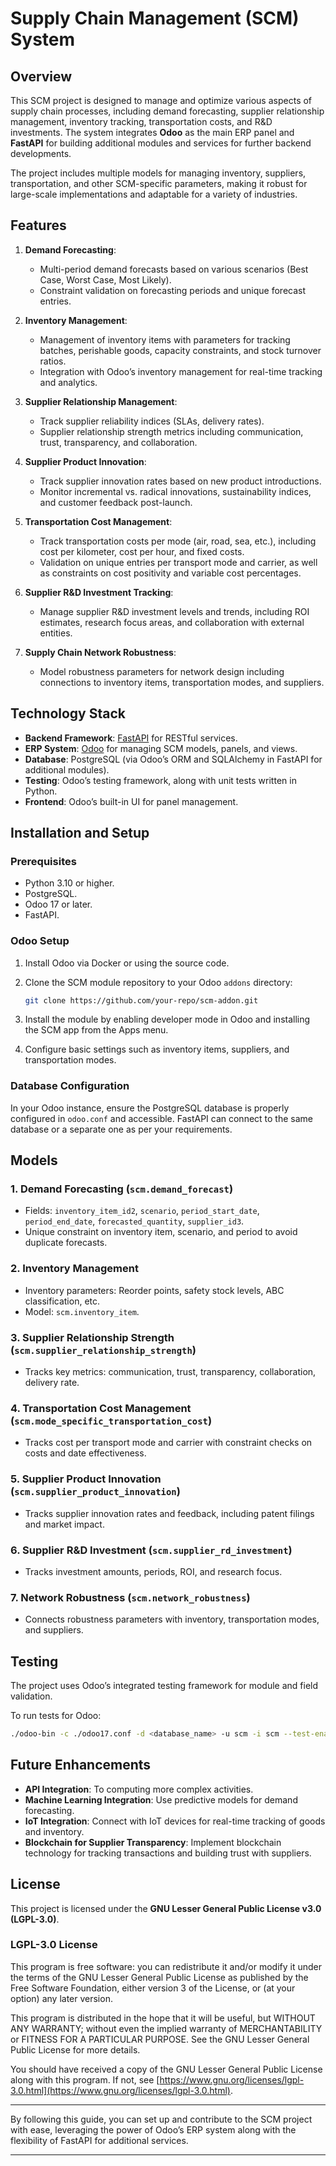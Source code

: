 # Supply Chain Management (SCM) System

## Overview

This SCM project is designed to manage and optimize various aspects of supply chain processes, including demand forecasting, supplier relationship management, inventory tracking, transportation costs, and R&D investments. The system integrates **Odoo** as the main ERP panel and **FastAPI** for building additional modules and services for further backend developments.

The project includes multiple models for managing inventory, suppliers, transportation, and other SCM-specific parameters, making it robust for large-scale implementations and adaptable for a variety of industries.

## Features

1. **Demand Forecasting**:
   - Multi-period demand forecasts based on various scenarios (Best Case, Worst Case, Most Likely).
   - Constraint validation on forecasting periods and unique forecast entries.

2. **Inventory Management**:
   - Management of inventory items with parameters for tracking batches, perishable goods, capacity constraints, and stock turnover ratios.
   - Integration with Odoo’s inventory management for real-time tracking and analytics.

3. **Supplier Relationship Management**:
   - Track supplier reliability indices (SLAs, delivery rates).
   - Supplier relationship strength metrics including communication, trust, transparency, and collaboration.

4. **Supplier Product Innovation**:
   - Track supplier innovation rates based on new product introductions.
   - Monitor incremental vs. radical innovations, sustainability indices, and customer feedback post-launch.

5. **Transportation Cost Management**:
   - Track transportation costs per mode (air, road, sea, etc.), including cost per kilometer, cost per hour, and fixed costs.
   - Validation on unique entries per transport mode and carrier, as well as constraints on cost positivity and variable cost percentages.

6. **Supplier R&D Investment Tracking**:
   - Manage supplier R&D investment levels and trends, including ROI estimates, research focus areas, and collaboration with external entities.

7. **Supply Chain Network Robustness**:
   - Model robustness parameters for network design including connections to inventory items, transportation modes, and suppliers.

## Technology Stack

- **Backend Framework**: [FastAPI](https://fastapi.tiangolo.com/) for RESTful services.
- **ERP System**: [Odoo](https://www.odoo.com/) for managing SCM models, panels, and views.
- **Database**: PostgreSQL (via Odoo’s ORM and SQLAlchemy in FastAPI for additional modules).
- **Testing**: Odoo’s testing framework, along with unit tests written in Python.
- **Frontend**: Odoo’s built-in UI for panel management.

## Installation and Setup

### Prerequisites

- Python 3.10 or higher.
- PostgreSQL.
- Odoo 17 or later.
- FastAPI.

### Odoo Setup

1. Install Odoo via Docker or using the source code.
2. Clone the SCM module repository to your Odoo `addons` directory:

    ```bash
    git clone https://github.com/your-repo/scm-addon.git
    ```

3. Install the module by enabling developer mode in Odoo and installing the SCM app from the Apps menu.
4. Configure basic settings such as inventory items, suppliers, and transportation modes.

### Database Configuration

In your Odoo instance, ensure the PostgreSQL database is properly configured in `odoo.conf` and accessible. FastAPI can connect to the same database or a separate one as per your requirements.

## Models

### 1. **Demand Forecasting (`scm.demand_forecast`)**

- Fields: `inventory_item_id2`, `scenario`, `period_start_date`, `period_end_date`, `forecasted_quantity`, `supplier_id3`.
- Unique constraint on inventory item, scenario, and period to avoid duplicate forecasts.

### 2. **Inventory Management**

- Inventory parameters: Reorder points, safety stock levels, ABC classification, etc.
- Model: `scm.inventory_item`.

### 3. **Supplier Relationship Strength (`scm.supplier_relationship_strength`)**

- Tracks key metrics: communication, trust, transparency, collaboration, delivery rate.

### 4. **Transportation Cost Management (`scm.mode_specific_transportation_cost`)**

- Tracks cost per transport mode and carrier with constraint checks on costs and date effectiveness.

### 5. **Supplier Product Innovation (`scm.supplier_product_innovation`)**

- Tracks supplier innovation rates and feedback, including patent filings and market impact.

### 6. **Supplier R&D Investment (`scm.supplier_rd_investment`)**

- Tracks investment amounts, periods, ROI, and research focus.

### 7. **Network Robustness (`scm.network_robustness`)**

- Connects robustness parameters with inventory, transportation modes, and suppliers.

## Testing

The project uses Odoo’s integrated testing framework for module and field validation.

To run tests for Odoo:

```bash
./odoo-bin -c ./odoo17.conf -d <database_name> -u scm -i scm --test-enable  --log-level=test --stop-after-init 
```

## Future Enhancements

- **API Integration**: To computing more complex activities.
- **Machine Learning Integration**: Use predictive models for demand forecasting.
- **IoT Integration**: Connect with IoT devices for real-time tracking of goods and inventory.
- **Blockchain for Supplier Transparency**: Implement blockchain technology for tracking transactions and building trust with suppliers.

## License

This project is licensed under the **GNU Lesser General Public License v3.0 (LGPL-3.0)**.

### LGPL-3.0 License

This program is free software: you can redistribute it and/or modify it under the terms of the GNU Lesser General Public License as published by the Free Software Foundation, either version 3 of the License, or (at your option) any later version.

This program is distributed in the hope that it will be useful, but WITHOUT ANY WARRANTY; without even the implied warranty of MERCHANTABILITY or FITNESS FOR A PARTICULAR PURPOSE. See the GNU Lesser General Public License for more details.

You should have received a copy of the GNU Lesser General Public License along with this program. If not, see [https://www.gnu.org/licenses/lgpl-3.0.html](https://www.gnu.org/licenses/lgpl-3.0.html).

---

By following this guide, you can set up and contribute to the SCM project with ease, leveraging the power of Odoo’s ERP system along with the flexibility of FastAPI for additional services.

---
